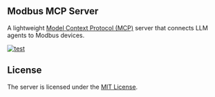 ## Modbus MCP Server

A lightweight [Model Context Protocol (MCP)](https://modelcontextprotocol.io) server that connects LLM agents to Modbus devices.

[![test](https://github.com/ezhuk/modbus-mcp/actions/workflows/test.yml/badge.svg)](https://github.com/ezhuk/modbus-mcp/actions/workflows/test.yml)

## License

The server is licensed under the [MIT License](https://github.com/ezhuk/modbus-mcp?tab=MIT-1-ov-file).
